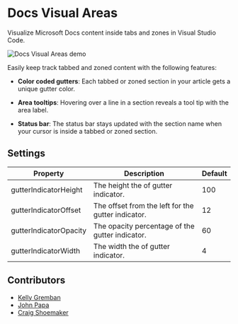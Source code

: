 # Docs Visual Areas

Visualize Microsoft Docs content inside tabs and zones in Visual Studio Code.

![Docs Visual Areas demo](/../main/resources/docs-visual-areas-demo.gif?raw=true "Docs Visual Areas demo")

Easily keep track tabbed and zoned content with the following features:

- **Color coded gutters**: Each tabbed or zoned section in your article gets a unique gutter color.

- **Area tooltips**: Hovering over a line in a section reveals a tool tip with the area label.

- **Status bar**: The status bar stays updated with the section name when your cursor is inside a tabbed or zoned section.

## Settings

| Property               | Description                                        | Default |
| ---------------------- | -------------------------------------------------- | ------- |
| gutterIndicatorHeight  | The height the of gutter indicator.                | 100     |
| gutterIndicatorOffset  | The offset from the left for the gutter indicator. | 12      |
| gutterIndicatorOpacity | The opacity percentage of the gutter indicator.    | 60      |
| gutterIndicatorWidth   | The width the of gutter indicator.                 | 4       |


## Contributors

- [Kelly Gremban](https://github.com/kgremban)
- [John Papa](https://github.com/johnpapa)
- [Craig Shoemaker](https://github.com/craigshoemaker)